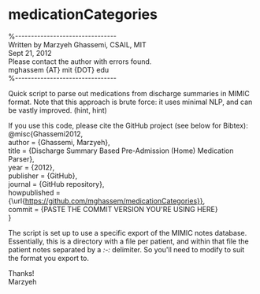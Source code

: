 medicationCategories  
====================  

%--------------------------------  
Written by Marzyeh Ghassemi, CSAIL, MIT  
Sept 21, 2012  
Please contact the author with errors found.  
mghassem {AT} mit {DOT} edu  
%--------------------------------  

Quick script to parse out medications from discharge summaries in MIMIC format. Note that this approach is brute force: it uses minimal NLP, and can be vastly improved. (hint, hint)  

If you use this code, please cite the GitHub project (see below for Bibtex):  
@misc{Ghassemi2012,  
  author = {Ghassemi, Marzyeh},  
  title = {Discharge Summary Based Pre-Admission (Home) Medication Parser},  
  year = {2012},  
  publisher = {GitHub},  
  journal = {GitHub repository},  
  howpublished = {\url{https://github.com/mghassem/medicationCategories}},  
  commit = {PASTE THE COMMIT VERSION YOU'RE USING HERE}  
}  

The script is set up to use a specific export of the MIMIC notes database. Essentially, this is a directory with a file per patient, and within that file the patient notes separated by a _*:-:*_ delimiter. So you'll need to modify to suit the format you export to.  

Thanks!  
Marzyeh  
